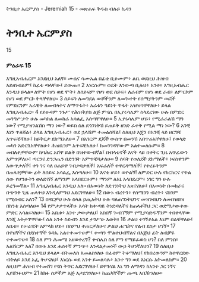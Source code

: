 ﻿
 ትንቢተ ኤርምያስ - Jeremiah 15 - መጽሐፍ ቅዱስ ብሉይ ኪዳን
# ትንቢተ ኤርምያስ
15
### ምዕራፍ 15
 እግዚአብሔርም እንደዚህ አለኝ። ሙሴና ሳሙኤል በፊቴ ቢቆሙም፥ ልቤ ወደዚህ ሕዝብ አይዘነብልም፤ ከፊቴ ጣላቸው፤ ይውጡ።
2  እነርሱም። ወዴት እንውጣ ቢሉህ፥ አንተ። እግዚአብሔር እንዲህ ይላል። ለሞት የሆነ ወደ ሞት፥ ለሰይፍም የሆነ ወደ ሰይፍ፥ ለራብም የሆነ ወደ ራብ፥ ለምርኮም የሆነ ወደ ምርኮ ትላቸዋለህ።
3  ሰይፍን ለመግደል ውሾችንም ለመጐተት የሰማያትንም ወፎች የምድርንም አራዊት ለመብላትና ለማጥፋት፥ አራቱን ዓይነት ጥፋት አዝዝባቸዋለሁ፥ ይላል እግዚአብሔር።
4  የይሁዳም ንጉሥ የሕዝቅያስ ልጅ ምናሴ በኢየሩሳሌም ስላደረገው ሁሉ በምድር መንግሥታት ሁሉ መካከል ለመከራ አሳልፌ እሰጣቸዋለሁ።
5  ኢየሩሳሌም ሆይ፥ የሚራራልሽ ማን ነው? የሚያዝንልሽስ ማን ነው? ወይስ ስለ ደኅንነትሽ ይጠይቅ ዘንድ ፈቀቅ የሚል ማነ ነው?
6  አንቺ እኔን ጥለሻል፥ ይላል እግዚአብሔር፥ ወደ ኋላሽም ተመልሰሻል፤ ስለዚህ እጄን በአንቺ ላይ ዘርግቼ አጥፍቼሻለሁ፤ ከይቅርታ ደክሜአለሁ።
7  በአገርም ደጆች ውስጥ በመንሽ አበጥሬአቸዋለሁ፤ የወላድ መካን አድርጌአቸዋለሁ፥ ሕዝቤንም አጥፍቼአለሁ፤ ከመንገዳቸውም አልተመለሱም።
8  መበለቶቻቸውም ከባሕር አሸዋ ይልቅ በዝተውብኛል፤ በብላቴኖች እናት ላይ በቀትር ጊዜ አጥፊውን አምጥቻለሁ፤ ጣርንና ድንጋጤን በድንገት አምጥቼባታለሁ።
9  ሰባት የወለደች ደክማለች፥ ነፍስዋንም አውጥታለች፤ ቀን ገና ሳለ ፀሐይዋ ገብታባታለች፤ አፍራለች ተዋርዳማለች፤ የተረፉትንም በጠላቶቻቸው ፊት ለሰይፍ አሳልፌ እሰጣለሁ።
10  እናቴ ሆይ፥ ወዮልኝ! ለምድር ሁሉ የክርክርና የጥል ሰው የሆንሁትን ወለድሽኝ ለማንም አላበደርሁም፥ ማንም ለእኔ አላበደረም፥ ነገር ግን ሁሉ ይረግመኛል።
11  እግዚአብሔር እንዲህ አለ። በእውነት ለደኅንነትህ አጸናሃለሁ፤ በእውነት በመከራና በጭንቅ ጊዜ ጠላትህ እንዲለምንህ አደርገዋለሁ።
12  በውኑ ብረትን፥ የሰሜንን ብረት፥ ናስንም የሚሰብር አለን?
13  በዳርቻህ ሁሉ ስላለ ኃጢአትህ ሁሉ ባለጠግነትህንና መዝገብህን ለመበዝበዝ በከንቱ እሰጣለሁ።
14  የምታቃጥላችሁ እሳት ከቍጣዬ ትነድዳለችና ከጠላቶችህ ጋር ወደማታውቀው ምድር አሳልፍሃለሁ።
15  አቤቱ፥ አንተ ታውቃለህ፤ አስበኝ ጐብኘኝም የሚያሳድዱኝንም ተበቀላቸው እንጂ አትታገሣቸው፤ ስለ አንተ ስድብን እንደ ታገሥሁ እወቅ።
16  ቃልህ ተገኝቶአል እኔም በልቼዋለሁ፤ አቤቱ፥ የሠራዊት አምላክ ሆይ፥ በስምህ ተጠርቻለሁና ቃልህ ሐሤትና የልብ ደስታ ሆነኝ።
17  በዋዘኞችና በደስተኞች ጉባኤ አልተቀመጥሁም፤ ቍጣን ሞልተህብኛልና በእጅህ ፊት ለብቻዬ ተቀመጥሁ።
18  ስለ ምን ሕመሜ አዘወተረኝ? ቍስሌስ ስለ ምን የማይፈወስ ሆነ? ስለ ምንስ። አልሽርም አለ? በውኑ እንደ ሐሰተኛ ምንጭ፥ እንዳልታመነች ውኃ ትሆነኛለህን?
19  ስለዚህ እግዚአብሔር እንዲህ ይላል። ብትመለስ እመልስሃለሁ በፊቴም ትቆማለህ፤ የከበረውንም ከተዋረደው ብትለይ እንደ አፌ ትሆናለህ፤ እነርሱ ወደ አንተ ይመለሳሉ፥ አንተ ግን ወደ እነርሱ አትመለስም።
20  ለዚህም ሕዝብ የተመሸገ የናስ ቅጥር አደርግሃለሁ፤ ይዋጉሃል እኔ ግን ለማዳን ከአንተ ጋር ነኝና አያሸንፉህም።
21  ከክፉ ሰዎችም እጅ እታደግሃለሁ፥ ከጨካኞችም ጡጫ እቤዥሃለሁ። 
